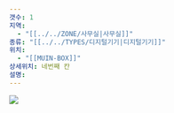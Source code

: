 ```yaml
---
갯수: 1
지역:
  - "[[../../ZONE/사무실|사무실]]"
종류: "[[../../TYPES/디지털기기|디지털기기]]"
위치:
  - "[[MUIN-BOX]]"
상세위치: 네번째 칸
설명:
---
```


![](http://192.168.50.22/devices/250322_IMG_0029.jpg)
